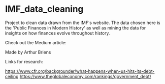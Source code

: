 # IMF_data_cleaning
Project to clean data drawn from the IMF's website. The data chosen here is the 'Public Finances in Modern History' as well as mining the data for insights on how finances evolve throughout history.


Check out the Medium article:

Made by Arthur Briens 


Links for research:

https://www.cfr.org/backgrounder/what-happens-when-us-hits-its-debt-ceiling 
https://www.theglobaleconomy.com/rankings/government_debt/ 
